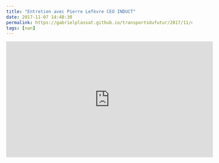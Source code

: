```yaml
---
title: "Entretien avec Pierre Lefèvre CEO INDUCT"
date: 2017-11-07 14:48:30
permalink: https://gabrielplassat.github.io/transportsdufutur/2017/11/entretien-avec-pierre-lefevre-ceo-induct.html
tags: [nan]
---
```


<iframe width="560" height="315" src="https://www.youtube.com/embed/QiK1yJPmjfg" frameborder="0" allowfullscreen></iframe>
